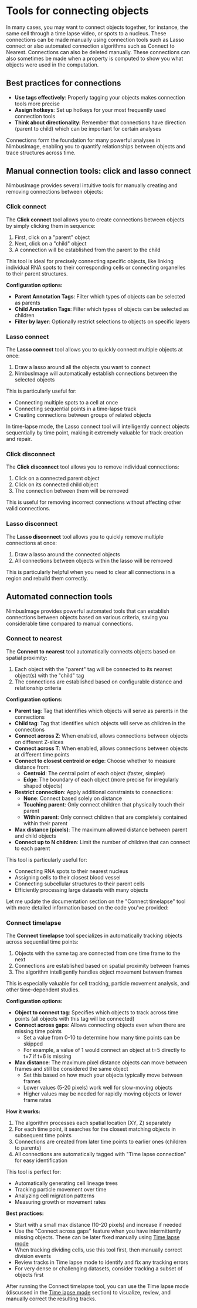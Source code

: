 # Tools for connecting objects

In many cases, you may want to connect objects together, for instance, the same cell through a time lapse video, or spots to a nucleus. These connections can be made manually using connection tools such as Lasso connect or also automated connection algorithms such as Connect to Nearest. Connections can also be deleted manually. These connections can also sometimes be made when a property is computed to show you what objects were used in the computation.

## Best practices for connections

* **Use tags effectively**: Properly tagging your objects makes connection tools more precise
* **Assign hotkeys**: Set up hotkeys for your most frequently used connection tools
* **Think about directionality**: Remember that connections have direction (parent to child) which can be important for certain analyses

Connections form the foundation for many powerful analyses in NimbusImage, enabling you to quantify relationships between objects and trace structures across time.

## Manual connection tools: click and lasso connect

NimbusImage provides several intuitive tools for manually creating and removing connections between objects:

### Click connect

The **Click connect** tool allows you to create connections between objects by simply clicking them in sequence:

1. First, click on a "parent" object
2. Next, click on a "child" object
3. A connection will be established from the parent to the child

This tool is ideal for precisely connecting specific objects, like linking individual RNA spots to their corresponding cells or connecting organelles to their parent structures.

**Configuration options:**

* **Parent Annotation Tags**: Filter which types of objects can be selected as parents
* **Child Annotation Tags**: Filter which types of objects can be selected as children
* **Filter by layer**: Optionally restrict selections to objects on specific layers

### Lasso connect

The **Lasso connect** tool allows you to quickly connect multiple objects at once:

1. Draw a lasso around all the objects you want to connect
2. NimbusImage will automatically establish connections between the selected objects

This is particularly useful for:

* Connecting multiple spots to a cell at once
* Connecting sequential points in a time-lapse track
* Creating connections between groups of related objects

In time-lapse mode, the Lasso connect tool will intelligently connect objects sequentially by time point, making it extremely valuable for track creation and repair.

### Click disconnect

The **Click disconnect** tool allows you to remove individual connections:

1. Click on a connected parent object
2. Click on its connected child object
3. The connection between them will be removed

This is useful for removing incorrect connections without affecting other valid connections.

### Lasso disconnect

The **Lasso disconnect** tool allows you to quickly remove multiple connections at once:

1. Draw a lasso around the connected objects
2. All connections between objects within the lasso will be removed

This is particularly helpful when you need to clear all connections in a region and rebuild them correctly.

## Automated connection tools

NimbusImage provides powerful automated tools that can establish connections between objects based on various criteria, saving you considerable time compared to manual connections.

### Connect to nearest

The **Connect to nearest** tool automatically connects objects based on spatial proximity:

1. Each object with the "parent" tag will be connected to its nearest object(s) with the "child" tag
2. The connections are established based on configurable distance and relationship criteria

**Configuration options:**

* **Parent tag**: Tag that identifies which objects will serve as parents in the connections
* **Child tag**: Tag that identifies which objects will serve as children in the connections
* **Connect across Z**: When enabled, allows connections between objects on different Z-slices
* **Connect across T**: When enabled, allows connections between objects at different time points
* **Connect to closest centroid or edge**: Choose whether to measure distance from:
  * **Centroid**: The central point of each object (faster, simpler)
  * **Edge**: The boundary of each object (more precise for irregularly shaped objects)
* **Restrict connection**: Apply additional constraints to connections:
  * **None**: Connect based solely on distance
  * **Touching parent**: Only connect children that physically touch their parent
  * **Within parent**: Only connect children that are completely contained within their parent
* **Max distance (pixels)**: The maximum allowed distance between parent and child objects
* **Connect up to N children**: Limit the number of children that can connect to each parent

This tool is particularly useful for:

* Connecting RNA spots to their nearest nucleus
* Assigning cells to their closest blood vessel
* Connecting subcellular structures to their parent cells
* Efficiently processing large datasets with many objects

Let me update the documentation section on the "Connect timelapse" tool with more detailed information based on the code you've provided:

### Connect timelapse

The **Connect timelapse** tool specializes in automatically tracking objects across sequential time points:

1. Objects with the same tag are connected from one time frame to the next
2. Connections are established based on spatial proximity between frames
3. The algorithm intelligently handles object movement between frames

This is especially valuable for cell tracking, particle movement analysis, and other time-dependent studies.

**Configuration options:**

* **Object to connect tag**: Specifies which objects to track across time points (all objects with this tag will be connected)
* **Connect across gaps**: Allows connecting objects even when there are missing time points
  * Set a value from 0-10 to determine how many time points can be skipped
  * For example, a value of 1 would connect an object at t=5 directly to t=7 if t=6 is missing
* **Max distance**: The maximum pixel distance objects can move between frames and still be considered the same object
  * Set this based on how much your objects typically move between frames
  * Lower values (5-20 pixels) work well for slow-moving objects
  * Higher values may be needed for rapidly moving objects or lower frame rates

**How it works:**

1. The algorithm processes each spatial location (XY, Z) separately
2. For each time point, it searches for the closest matching objects in subsequent time points
3. Connections are created from later time points to earlier ones (children to parents)
4. All connections are automatically tagged with "Time lapse connection" for easy identification

This tool is perfect for:

* Automatically generating cell lineage trees
* Tracking particle movement over time
* Analyzing cell migration patterns
* Measuring growth or movement rates

**Best practices:**

* Start with a small max distance (10-20 pixels) and increase if needed
* Use the "Connect across gaps" feature when you have intermittently missing objects. These can be later fixed manually using [Time lapse mode](../documentation/time-lapse-mode.md)
* When tracking dividing cells, use this tool first, then manually correct division events
* Review tracks in Time lapse mode to identify and fix any tracking errors
* For very dense or challenging datasets, consider tracking a subset of objects first

After running the Connect timelapse tool, you can use the Time lapse mode (discussed in the [Time lapse mode](../documentation/time-lapse-mode.md) section) to visualize, review, and manually correct the resulting tracks.